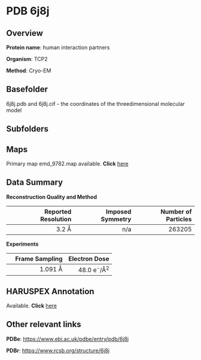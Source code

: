 # PDB 6j8j

## Overview

**Protein name**: human interaction partners

**Organism**: TCP2

**Method**: Cryo-EM



## Basefolder

6j8j.pdb and 6j8j.cif - the coordinates of the threedimensional molecular model

## Subfolders









## Maps

Primary map emd_9782.map available. **Click** [here](http://ftp.wwpdb.org/pub/emdb/structures/EMD-9782/map/) 

## Data Summary
**Reconstruction Quality and Method**

|   | Reported Resolution | Imposed Symmetry | Number of Particles |
|---|-------------:|----------------:|--------------:|
|   |3.2 Å|n/a|263205|

**Experiments**

|   | Frame Sampling | Electron Dose |
|---|-------------:|----------------:|
|   |1.091 Å|48.0 e<sup>-</sup>/Å<sup>2</sup>|

## HARUSPEX Annotation

Available. **Click** [here](https://zenodo.org/record/3820217)

## Other relevant links 
**PDBe**:  https://www.ebi.ac.uk/pdbe/entry/pdb/6j8j
 
**PDBr**: https://www.rcsb.org/structure/6j8j 

